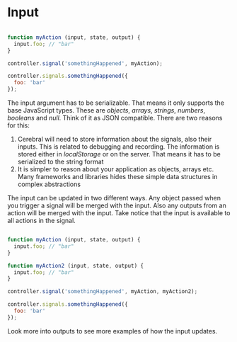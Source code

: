 # Input

```javascript

function myAction (input, state, output) {
  input.foo; // "bar"
}

controller.signal('somethingHappened', myAction);

controller.signals.somethingHappened({
  foo: 'bar'
});
```

The input argument has to be serializable. That means it only supports the base JavaScript types. These are *objects*, *arrays*, *strings*, *numbers*, *booleans* and *null*. Think of it as JSON compatible. There are two reasons for this:

1. Cerebral will need to store information about the signals, also their inputs. This is related to debugging and recording. The information is stored either in *localStorage* or on the server. That means it has to be serialized to the string format
2. It is simpler to reason about your application as objects, arrays etc. Many frameworks and libraries hides these simple data structures in complex abstractions

The input can be updated in two different ways. Any object passed when you trigger a signal will be merged with the input. Also any outputs from an action will be merged with the input. Take notice that the input is available to all actions in the signal.

```javascript

function myAction (input, state, output) {
  input.foo; // "bar"
}

function myAction2 (input, state, output) {
  input.foo; // "bar"
}

controller.signal('somethingHappened', myAction, myAction2);

controller.signals.somethingHappened({
  foo: 'bar'
});
```

Look more into outputs to see more examples of how the input updates.
